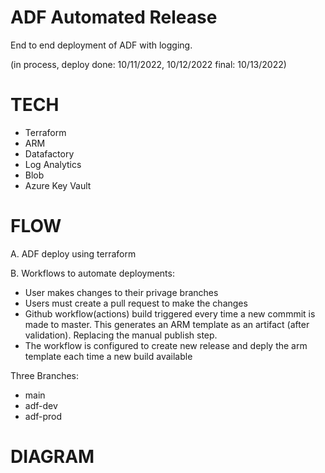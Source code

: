 # ADF Automated Release

End to end deployment of ADF with logging.

(in process, deploy done: 10/11/2022, 10/12/2022
 final: 10/13/2022)

# TECH

- Terraform
- ARM
- Datafactory
- Log Analytics
- Blob
- Azure Key Vault

# FLOW

A. ADF deploy using terraform


B. Workflows to automate deployments:
- User makes changes to their privage branches
- Users must create a pull request to make the changes
- Github workflow(actions) build triggered every time a new commmit is made to master.  This generates an ARM template as an artifact (after validation).
  Replacing the manual publish step.
- The workflow is configured to create new release and deply the arm template each time a new build available

Three Branches:

- main
- adf-dev
- adf-prod


 # DIAGRAM
 

